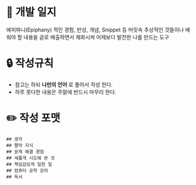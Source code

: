 # :book: 개발 일지
에피파니(Epiphany) 적인 경험, 반성, 개념, Snippet 등 머릿속 추상적인 것들이나 배워야 할 내용을 글로 배출하면서 체화시켜 어제보다 발전한 나를 만드는 도구

# :lock: 작성규칙
- 참고는 하되 **나만의 언어** 로 풀어서 작성 한다.
- 하루 못다한 내용은 주말에 반드시 마무리 한다.


# :pencil2: 작성 포맷

~~~
## 생각
## 짤막 지식
## 문제 해결 경험
## 새롭게 시도해 본 것
## 책임감있게 일한 일
## 컴퓨터 공학 강의
## 독서
~~~
